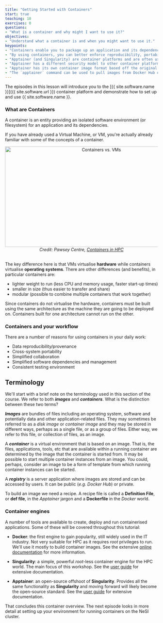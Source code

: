 ```yaml
---
title: "Getting Started with Containers"
start: true
teaching: 10
exercises: 0
questions:
- "What is a container and why might I want to use it?"
objectives:
- "Understand what a container is and when you might want to use it."
keypoints:
- "Containers enable you to package up an application and its dependencies."
- "By using containers, you can better enforce reproducibility, portability and share-ability of your computational workflows."
- "Apptainer (and Singularity) are container platforms and are often used in cluster/HPC/research environments."
- "Apptainer has a different security model to other container platforms, one of the key reasons that it is well suited to HPC and cluster environments."
- "Apptainer has its own container image format based off the original Singularity Image Format (SIF)."
- "The `apptainer` command can be used to pull images from Docker Hub or other locations such as a website and run a container from an image file."
---
```


The episodes in this lesson will introduce you to the [{{ site.software.name }}]({{ site.software.url }}) container platform and demonstrate how to set up and use {{ site.software.name }}.

### What are Containers

A container is an entity providing an isolated software environment (or filesystem) for an application and its dependencies.  

If you have already used a Virtual Machine, or VM, you're actually already familiar with some of the concepts of a container.

<div style="text-align: center;">
<img src="{{ page.root }}/fig/container_vs_vm.png" alt="Containers vs. VMs" width="619" height="331"/>
<div><em>Credit: Pawsey Centre, <a href='https://pawseysc.github.io/sc19-containers/'>Containers in HPC</a></em></div>
</div>
<br>

The key difference here is that VMs virtualise **hardware** while containers virtualise **operating systems**.  There are other differences (and benefits), in particular containers are:

* lighter weight to run (less CPU and memory usage, faster start-up times)
* smaller in size (thus easier to transfer and share)
* modular (possible to combine multiple containers that work together)

Since containers do not virtualise the hardware, containers must be built using the same architecture
as the machine they are going to be deployed on.
Containers built for one architecture cannot run on the other.

### Containers and your workflow

There are a number of reasons for using containers in your daily work:

* Data reproducibility/provenance
* Cross-system portability
* Simplified collaboration
* Simplified software dependencies and management
* Consistent testing environment

## Terminology

We'll start with a brief note on the terminology used in this section of the course. We refer to both ***images*** and ***containers***. What is the distinction between these two terms?

***Images*** are bundles of files including an operating system, software and potentially data and other application-related files. They may sometimes be referred to as a *disk image* or *container image* and they may be stored in different ways, perhaps as a single file, or as a group of files. Either way, we refer to this file, or collection of files, as an image.

A ***container*** is a virtual environment that is based on an image. That is, the files, applications, tools, etc that are available within a running container are determined by the image that the container is started from. It may be possible to start multiple container instances from an image. You could, perhaps, consider an image to be a form of template from which running container instances can be started.

A ***registry*** is a server application where images are stored and can be accessed by users.  It can be public (*e.g.* *Docker Hub*) or private.

To build an image we need a recipe.  A recipe file is called a **Definition File**, or **def file**, in the *Apptainer* jargon and a **Dockerfile** in the *Docker* world.

### Container engines

A number of tools are available to create, deploy and run containerised applications.  Some of these will be covered throughout this tutorial:

* **Docker**: the first engine to gain popularity, still widely used in the IT industry.  Not very suitable for HPC as it requires *root* privileges to run. We'll use it mostly to build container images. See the extensive [online documentation](https://docs.docker.com/) for more information.

* **Singularity**: a simple, powerful *root*-less container engine for the HPC world. The main focus of this workshop. See the [user guide](https://sylabs.io/guides/latest/user-guide/) for extensive documentation.

* **Apptainer**: an open-source offshoot of **Singularity**. Provides all the same functionality as **Singularity** and moving forward will likely become the open-source standard. See the [user guide](https://apptainer.org/docs/user/main/) for extensive documentation.

That concludes this container overview. The next episode looks in more detail at setting up your environment for running containers on the NeSI cluster.
